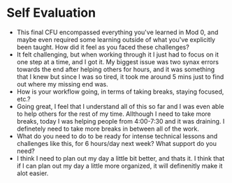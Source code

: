 # Self Evaluation

- This final CFU encompassed everything you've learned in Mod 0, and maybe even required some learning outside of what you've explicitly been taught. How did it feel as you faced these challenges?
- It felt challenging, but when working through it I just had to focus on it one step at a time, and I got it. My biggest issue was two synax errors towards the end after helping others for hours, and it was something that I knew but since I was so tired, it took me around 5 mins just to find out where my missing end was. 
- How is your workflow going, in terms of taking breaks, staying focused, etc.?
- Going great, I feel that I understand all of this so far and I was even able to help others for the rest of my time. Allthough I need to take more breaks, today I was helping people from 4:00-7:30 and it was draining. I definetely need to take more breaks in between all of the work.
- What do you need to do to be ready for intense technical lessons and challenges like this, for 6 hours/day next week? What support do you need?
- I think I need to plan out my day a little bit better, and thats it. I think that if I can plan out my day a little more organized, it will definenitly make it alot easier.